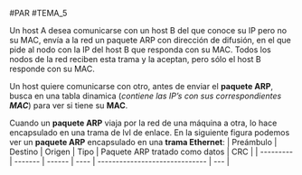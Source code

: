 #PAR #TEMA_5 

Un host A desea comunicarse con un host B del que conoce su IP pero no su MAC, envía a la red un paquete ARP con dirección de difusión, en el que pide al nodo con la IP del host B que responda con su MAC. Todos los nodos de la red reciben esta trama y la aceptan, pero sólo el host B responde con su MAC.

Un host quiere comunicarse con otro, antes de enviar el **paquete ARP**, busca en una tabla dinamica (*contiene las IP’s con sus correspondientes **MAC***) para ver si tiene su **MAC**.

Cuando un **paquete ARP** viaja por la red de una máquina a otra, lo hace encapsulado en una trama de lvl de enlace. En la siguiente figura podemos ver un **paquete ARP** encapsulado en una **trama Ethernet**:
| Preámbulo | Destino | Origen | Tipo | Paquete ARP tratado como datos | CRC |
| --------- | ------- | ------ | ---- | ------------------------------ | --- |